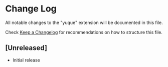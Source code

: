 # Change Log

All notable changes to the "yuque" extension will be documented in this file.

Check [Keep a Changelog](http://keepachangelog.com/) for recommendations on how to structure this file.

## [Unreleased]

- Initial release